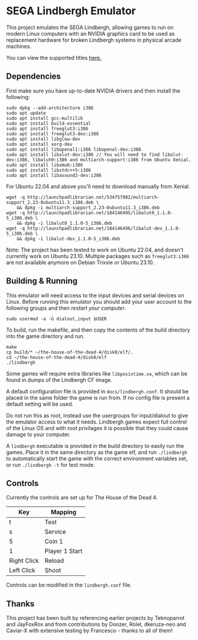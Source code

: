 # SEGA Lindbergh Emulator

This project emulates the SEGA Lindbergh, allowing games to run on modern Linux computers with an NVIDIA graphics card to be used as replacement hardware for broken Lindbergh systems in physical arcade machines.

You can view the supported titles [here.](docs/supported.md)

## Dependencies

First make sure you have up-to-date NVIDIA drivers and then install the following:

```
sudo dpkg --add-architecture i386
sudo apt update
sudo apt install gcc-multilib
sudo apt install build-essential
sudo apt install freeglut3:i386
sudo apt install freeglut3-dev:i386
sudo apt install libglew-dev
sudo apt install xorg-dev
sudo apt install libopenal1:i386 libopenal-dev:i386
sudo apt install libalut-dev:i386 // You will need to find libalut-dev:i386, libalut0:i386 and multiarch-support:i386 from Ubuntu Xenial.
sudo apt install libxmu6:i386
sudo apt install libstdc++5:i386
sudo apt install libasound2-dev:i386
```

For Ubuntu 22.04 and above you'll need to download manually from Xenial.

```
wget -q http://launchpadlibrarian.net/534757982/multiarch-support_2.23-0ubuntu11.3_i386.deb \
    && dpkg -i multiarch-support_2.23-0ubuntu11.3_i386.deb
wget -q http://launchpadlibrarian.net/184146495/libalut0_1.1.0-5_i386.deb \
    && dpkg -i libalut0_1.1.0-5_i386.deb
wget -q http://launchpadlibrarian.net/184146496/libalut-dev_1.1.0-5_i386.deb \
    && dpkg -i libalut-dev_1.1.0-5_i386.deb

```

Note: The project has been tested to work on Ubuntu 22.04, and doesn't currently work on Ubuntu 23.10. Multiple packages such as `freeglut3:i386` are not available anymore on Debian Trixxie or Ubuntu 23.10.

## Building & Running

This emulator will need access to the input devices and serial devices on Linux. Before running this emulator you should add your user account to the following groups and then _restart your computer_.

```
sudo usermod -a -G dialout,input $USER
```

To build, run the makefile, and then copy the contents of the build directory into the game directory and run.

```
make
cp build/* ~/the-house-of-the-dead-4/disk0/elf/.
cd ~/the-house-of-the-dead-4/disk0/elf
./lindbergh
```

Some games will require extra libraries like `libposixtime.so`, which can be found in dumps of the Lindbergh CF image.

A default configuration file is provided in `docs/lindbergh.conf`. It should be placed in the same folder the game is run from. If no config file is present a default setting will be used.

Do not run this as root, instead use the usergroups for input/dialout to give the emulator access to what it needs. Lindbergh games expect full control of the Linux OS and with root privilages it is possible that they could cause damage to your computer.

A `lindbergh` executable is provided in the build directory to easily run the games. Place it in the same directory as the game elf, and run `./lindbergh` to automatically start the game with the correct environment variables set, or run `./lindbergh -t` for test mode.

## Controls

Currently the controls are set up for The House of the Dead 4.

| Key         | Mapping        |
|-------------|----------------|
| t           | Test           |
| s           | Service        |
| 5           | Coin 1         |
| 1           | Player 1 Start |
| Right Click | Reload         |
| Left Click  | Shoot          |

Controls can be modified in the `lindbergh.conf` file.

## Thanks

This project has been built by referencing earlier projects by Teknoparrot and JayFoxRox and from contributions by Doozer, Rolel, dkeruza-neo and Caviar-X with extensive testing by Francesco - thanks to all of them!
